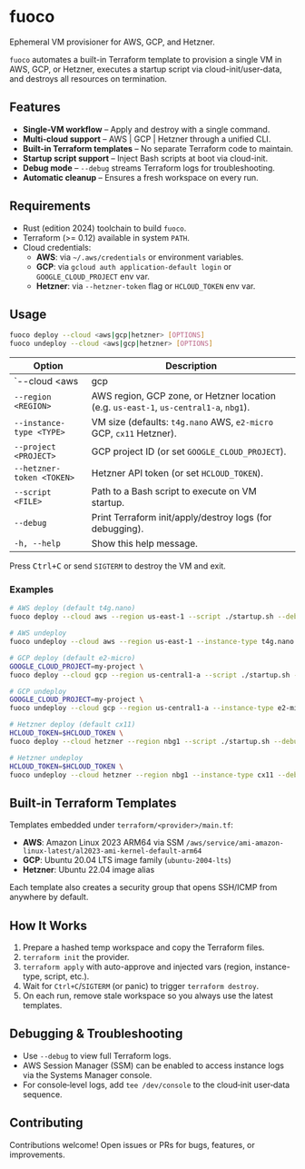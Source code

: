 # fuoco

Ephemeral VM provisioner for AWS, GCP, and Hetzner.

`fuoco` automates a built-in Terraform template to provision a single VM in AWS, GCP, or Hetzner,
executes a startup script via cloud-init/user-data, and destroys all resources on termination.

## Features

- **Single-VM workflow** – Apply and destroy with a single command.
- **Multi-cloud support** – AWS | GCP | Hetzner through a unified CLI.
- **Built-in Terraform templates** – No separate Terraform code to maintain.
- **Startup script support** – Inject Bash scripts at boot via cloud-init.
- **Debug mode** – `--debug` streams Terraform logs for troubleshooting.
- **Automatic cleanup** – Ensures a fresh workspace on every run.

## Requirements

- Rust (edition 2024) toolchain to build `fuoco`.
- Terraform (>= 0.12) available in system `PATH`.
- Cloud credentials:
  - **AWS**: via `~/.aws/credentials` or environment variables.
  - **GCP**: via `gcloud auth application-default login` or `GOOGLE_CLOUD_PROJECT` env var.
  - **Hetzner**: via `--hetzner-token` flag or `HCLOUD_TOKEN` env var.


## Usage

```bash
fuoco deploy --cloud <aws|gcp|hetzner> [OPTIONS]
fuoco undeploy --cloud <aws|gcp|hetzner> [OPTIONS]
```

| Option                       | Description                                                                                  |
|------------------------------|----------------------------------------------------------------------------------------------|
| `--cloud <aws|gcp|hetzner>`  | Cloud to deploy (aws, gcp, or hetzner).                                                      |
| `--region <REGION>`          | AWS region, GCP zone, or Hetzner location (e.g. `us-east-1`, `us-central1-a`, `nbg1`).       |
| `--instance-type <TYPE>`     | VM size (defaults: `t4g.nano` AWS, `e2-micro` GCP, `cx11` Hetzner).                          |
| `--project <PROJECT>`        | GCP project ID (or set `GOOGLE_CLOUD_PROJECT`).                                              |
| `--hetzner-token <TOKEN>`    | Hetzner API token (or set `HCLOUD_TOKEN`).                                                   |
| `--script <FILE>`            | Path to a Bash script to execute on VM startup.                                              |
| `--debug`                    | Print Terraform init/apply/destroy logs (for debugging).                                     |
| `-h, --help`                 | Show this help message.                                                                      |

Press <kbd>Ctrl+C</kbd> or send `SIGTERM` to destroy the VM and exit.

### Examples

```bash
# AWS deploy (default t4g.nano)
fuoco deploy --cloud aws --region us-east-1 --script ./startup.sh --debug

# AWS undeploy
fuoco undeploy --cloud aws --region us-east-1 --instance-type t4g.nano --debug

# GCP deploy (default e2-micro)
GOOGLE_CLOUD_PROJECT=my-project \
fuoco deploy --cloud gcp --region us-central1-a --script ./startup.sh --debug

# GCP undeploy
GOOGLE_CLOUD_PROJECT=my-project \
fuoco undeploy --cloud gcp --region us-central1-a --instance-type e2-micro --debug

# Hetzner deploy (default cx11)
HCLOUD_TOKEN=$HCLOUD_TOKEN \
fuoco deploy --cloud hetzner --region nbg1 --script ./startup.sh --debug

# Hetzner undeploy
HCLOUD_TOKEN=$HCLOUD_TOKEN \
fuoco undeploy --cloud hetzner --region nbg1 --instance-type cx11 --debug
```

## Built‑in Terraform Templates

Templates embedded under `terraform/<provider>/main.tf`:

- **AWS**: Amazon Linux 2023 ARM64 via SSM `/aws/service/ami-amazon-linux-latest/al2023-ami-kernel-default-arm64`
- **GCP**: Ubuntu 20.04 LTS image family (`ubuntu-2004-lts`)
- **Hetzner**: Ubuntu 22.04 image alias

Each template also creates a security group that opens SSH/ICMP from anywhere by default.

## How It Works

1. Prepare a hashed temp workspace and copy the Terraform files.
2. `terraform init` the provider.
3. `terraform apply` with auto-approve and injected vars (region, instance-type, script, etc.).
4. Wait for `Ctrl+C`/`SIGTERM` (or panic) to trigger `terraform destroy`.
5. On each run, remove stale workspace so you always use the latest templates.

## Debugging & Troubleshooting
- Use `--debug` to view full Terraform logs.
- AWS Session Manager (SSM) can be enabled to access instance logs via the Systems Manager console.
- For console‑level logs, add `tee /dev/console` to the cloud‑init user‑data sequence.

## Contributing

Contributions welcome! Open issues or PRs for bugs, features, or improvements.
